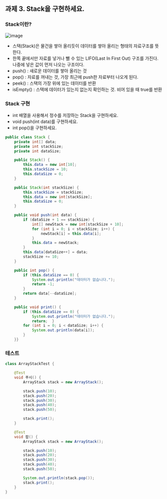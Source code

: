 ## 과제 3. Stack을 구현하세요.
### Stack이란?
 ![image](https://user-images.githubusercontent.com/85390517/191747480-90976cb5-d8e8-49b9-9398-e0ad832f81f5.png)


-	스택(Stack)은 물건을 쌓아 올리듯이 데이터를 쌓아 올리는 형태의 자료구조를 뜻한다.
-	한쪽 끝에서만 자료를 넣거나 뺄 수 있는 LIFO(Last In First Out) 구조를 가진다. 나중에 넣은 값이 먼저 나오는 구조이다.
-	push() : 새로운 데이터를 쌓아 올리는 것
-	pop() : 자료를 꺼내는 것, 가장 최근에 push한 자료부터 나오게 된다.
-	peek() : 스택의 가장 위에 있는 데이터를 반환
-	isEmpty() : 스택에 데이터가 있는지 없는지 확인하는 것. 비어 있을 때 true를 반환 

### Stack 구현
- int 배열을 사용해서 정수를 저장하는 Stack을 구현하세요.
- void push(int data)를 구현하세요.
- int pop()을 구현하세요.

```java
public class Stack {
    private int[] data;
    private int stackSize;
    private int dataSize;

    public Stack() {
        this.data = new int[10];
        this.stackSize = 10;
        this.dataSize = 0;
    }

    public Stack(int stackSize) {
        this.stackSize = stackSize;
        this.data = new int[stackSize];
        this.dataSize = 0;
    }

    public void push(int data) {
        if (dataSize + 1 == stackSize) {
            int[] newStack = new int[stackSize + 10];
            for (int i = 0; i < stackSize; i++) {
                newStack[i] = this.data[i];
            }
            this.data = newStack;
        }
        this.data[dataSize++] = data;
        stackSize += 10;
    }

    public int pop() {
        if (this.dataSize == 0) {
            System.out.println("데이터가 없습니다.");
            return -1;
        }
        return data[--dataSize];
    }

    public void print() {
        if (this.dataSize == 0) {
            System.out.println("데이터가 없습니다.");
            return;  }
        for (int i = 0; i < dataSize; i++) {
            System.out.println(data[i]);
        }
    }}
```

### 테스트
```java
class ArrayStackTest {

    @Test
    void 푸시() {
        ArrayStack stack = new ArrayStack();

        stack.push(10);
        stack.push(20);
        stack.push(30);
        stack.push(40);
        stack.push(50);

        stack.print();
    }

    @Test
    void 팝() {
        ArrayStack stack = new ArrayStack();

        stack.push(10);
        stack.push(20);
        stack.push(30);
        stack.push(40);
        stack.push(50);

        System.out.println(stack.pop());
        stack.print();
    }
}

```
